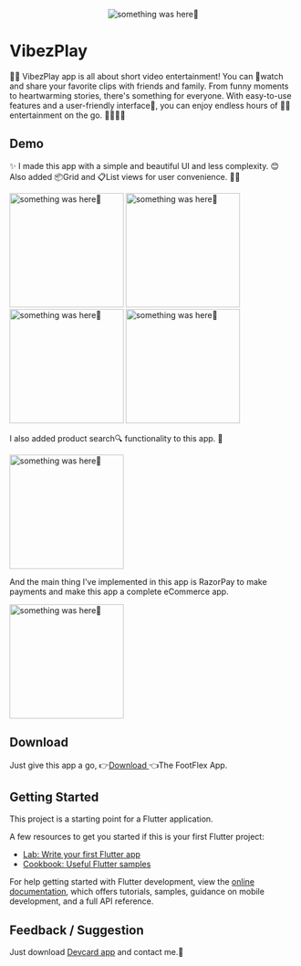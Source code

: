 
<p align="center">
    <img src="https://github.com/Priyank-Bhagat/vibezplay/assets/115228605/02e98d38-f5d7-40f3-9cff-a476b86309ef" alt="something was here🤔">
</p>

# VibezPlay


📱🎥 VibezPlay app is all about short video entertainment! You can 👀watch and share your favorite clips with friends and family. From funny moments to heartwarming stories, there's something for everyone. With easy-to-use features and a user-friendly interface📲, you can enjoy endless hours of 🎉🎊entertainment on the go. 🚶‍♂️🚶‍♀️

## Demo

✨ I made this app with a simple and beautiful UI and less complexity. 😊 Also added 📦Grid  and  📋List views for user convenience. 🙌🤗

<p> 
  <img width="200" src="https://github.com/Priyank-Bhagat/foot_flex/assets/115228605/5606fc47-c0b9-4368-bf05-f7f90aea36d2" alt="something was here🤔">
    <img width="200" src="https://github.com/Priyank-Bhagat/foot_flex/assets/115228605/bd4e2c1c-c3fb-4f39-9376-9ffea27ac4ec" alt="something was here🤔">
  <img width="200" src="https://github.com/Priyank-Bhagat/foot_flex/assets/115228605/7f965d8b-9578-4b9c-bf70-6ca36bd5057c" alt="something was here🤔">
   <img width="200" src="https://github.com/Priyank-Bhagat/foot_flex/assets/115228605/1a784caa-5f10-4be7-b1fd-6f8e6384c96d" alt="something was here🤔">
</p>
   
  I also added product search🔍 functionality to this app. 👀
<p>
  <img width="200" src="https://github.com/Priyank-Bhagat/foot_flex/assets/115228605/c319d6f6-eea0-4769-853e-2a9da375521b" alt="something was here🤔">
</p>

And the main thing I've implemented in this app is RazorPay to make payments and make this app a complete eCommerce app.

<p>
  <img width="200" src="https://github.com/Priyank-Bhagat/foot_flex/assets/115228605/576730fc-c374-4ea4-87d9-fa5076df247d" alt="something was here🤔">
</p>


## Download
Just give this app a go, 
👉[Download ](https://github.com/Priyank-Bhagat/foot_flex/blob/master/test/footflex.apk)👈The FootFlex App.



## Getting Started

This project is a starting point for a Flutter application.

A few resources to get you started if this is your first Flutter project:

- [Lab: Write your first Flutter app](https://docs.flutter.dev/get-started/codelab)
- [Cookbook: Useful Flutter samples](https://docs.flutter.dev/cookbook)

For help getting started with Flutter development, view the
[online documentation](https://docs.flutter.dev/), which offers tutorials,
samples, guidance on mobile development, and a full API reference.


## Feedback / Suggestion
Just download [Devcard app](https://github.com/Priyank-Bhagat/dev_card) and contact me.🤗
